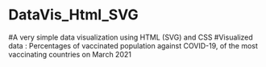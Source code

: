 # DataVis_Html_SVG
#A very simple data visualization using HTML (SVG) and CSS
#Visualized data : Percentages of vaccinated population against COVID-19, of the most vaccinating countries on March 2021

